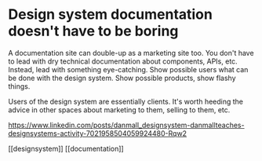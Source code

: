 # Design system documentation doesn't have to be boring

A documentation site can double-up as a marketing site too. You don't have to lead with dry technical documentation about components, APIs, etc. Instead, lead with something eye-catching. Show possible users what can be done with the design system. Show possible products, show flashy things.

Users of the design system are essentially clients. It's worth heeding the advice in other spaces about marketing to them, selling to them, etc.

https://www.linkedin.com/posts/danmall_designsystem-danmallteaches-designsystems-activity-7021958504059924480-Rqw2

[[designsystem]]
[[documentation]]